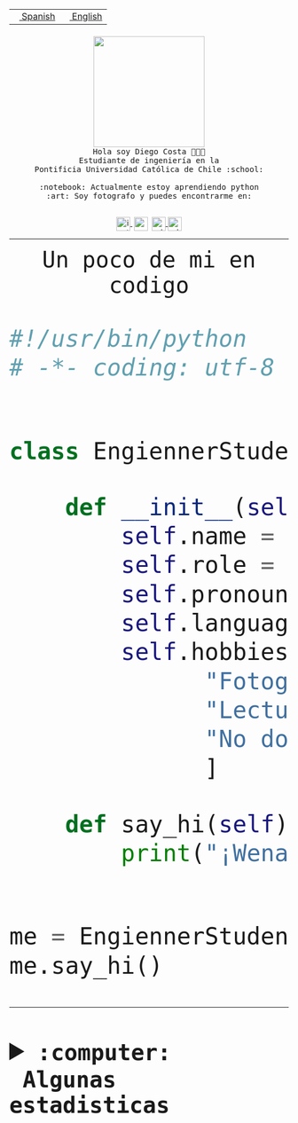 <table border="0"  align="right">
 <tr><td><a href="README.md"><img src="https://upload.wikimedia.org/wikipedia/commons/thumb/8/89/Bandera_de_Espa%C3%B1a.svg/1200px-Bandera_de_Espa%C3%B1a.svg.png" height="10"> Spanish</a></td>
 <td><a href="README.en.md"><img src="https://upload.wikimedia.org/wikipedia/commons/a/a4/Flag_of_the_United_States.svg" height="10"> English</a></td></tr>
</table><br><br><br>


<p align="center">
  <img src="https://github.com/diegocostares/diegocostares/blob/main/Images/aaa2.gif?raw=true" height="200px">
  <br><samp>
    Hola soy Diego Costa 👨🏻‍💻<br>
    Estudiante de ingeniería en la <br>
    Pontificia Universidad Católica de Chile :school:<br>
  <br>
    :notebook: Actualmente estoy aprendiendo python <br>
    :art: Soy fotografo y puedes encontrarme en: <br>
  <br></samp>
  
</p>

<p align="center">
   <a href="https://instagram.com/diegocosta_no" target="blank">
    <img 
    align="center" src="https://cdn.jsdelivr.net/npm/simple-icons@3.0.1/icons/instagram.svg" alt="instagram" height="25px" width="25px" />
  </a>
  <a style="border: 3px solid; color: white;"href="https://t.me/diegocosta_no" target="blank">
  <img
  align="center" alt="Telegram" width="25px" src="https://icons-for-free.com/iconfiles/png/512/Telegram-1324888767380505522.png" />
</a>
<a href="https://api.whatsapp.com/send?phone=56971897835&text=Hola!" target="blank">
  <img
  align="center" alt="wtsp" width="25px" src="https://img.icons8.com/pastel-glyph/2x/whatsapp--v2.png" />
</a>
<a href="https://www.linkedin.com/in/diego-costa-786249213/" target="blank">
  <img
  align="center" alt="wtsp" width="25px" src="https://img.icons8.com/metro/452/linkedin.png" />
</a>

  </a>
</p>

---


<p align="center"><font size="25"><samp>Un poco de mi en codigo</samp></front></p>


```python
#!/usr/bin/python
# -*- coding: utf-8 -*-


class EngiennerStudent:

    def __init__(self):
        self.name = "Diego Costa"
        self.role = "Estudiante"
        self.pronouns = "he/him"
        self.language_spoken = ["es_CL", "en_US"]
        self.hobbies = [
              "Fotografia",
              "Lectura",
              "No dormir",
              ]

    def say_hi(self):
        print("¡Wena mundo!")


me = EngiennerStudent()
me.say_hi()
```
---
<details>
  <summary><b><samp>:computer: &nbsp;Algunas estadisticas</samp></b></summary>
  <br/></p>

<!--START_SECTION:waka-->
![Code Time](http://img.shields.io/badge/Code%20Time-776%20hrs%2018%20mins-blue)

**Soy nocturno 🦉** 

```text
🌞 Mañana                 8 commits           ░░░░░░░░░░░░░░░░░░░░░░░░░   00.37 % 
🌆 Día                    684 commits         ████████░░░░░░░░░░░░░░░░░   31.40 % 
🌃 Tarde                  930 commits         ███████████░░░░░░░░░░░░░░   42.70 % 
🌙 Noche                  556 commits         ██████░░░░░░░░░░░░░░░░░░░   25.53 % 
```
📅 **Soy más productivo los Martes** 

```text
Lunes                    327 commits         ████░░░░░░░░░░░░░░░░░░░░░   15.01 % 
Martes                   438 commits         █████░░░░░░░░░░░░░░░░░░░░   20.11 % 
Miércoles                299 commits         ███░░░░░░░░░░░░░░░░░░░░░░   13.73 % 
Jueves                   272 commits         ███░░░░░░░░░░░░░░░░░░░░░░   12.49 % 
Viernes                  365 commits         ████░░░░░░░░░░░░░░░░░░░░░   16.76 % 
Sábado                   203 commits         ██░░░░░░░░░░░░░░░░░░░░░░░   09.32 % 
Domingo                  274 commits         ███░░░░░░░░░░░░░░░░░░░░░░   12.58 % 
```


📊 **Esta semana me dediqué a** 

```text
🐱‍💻 Proyectos: 
Tareas 2023              1 hr 37 mins        █████████████████████████   99.65 % 
TempLex                  0 secs              ░░░░░░░░░░░░░░░░░░░░░░░░░   00.35 % 
```


 Last Updated on 24/03/2023 01:35:20 UTC
<!--END_SECTION:waka-->
  
  

<p align="center"> <img src="https://github-readme-stats.vercel.app/api?username=diegocostares&show_icons=true&theme=ayu-mirage" alt="abhisheknaiidu" /></p>
 
</details>
